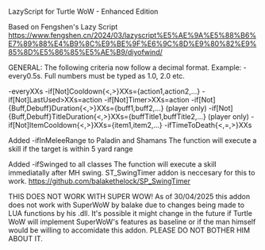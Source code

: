 LazyScript for Turtle WoW - Enhanced Edition

Based on Fengshen's Lazy Script
https://www.fengshen.cn/2024/03/lazyscript%E5%AE%9A%E5%88%B6%E7%89%88%E4%B9%8C%E9%BE%9F%E6%9C%8D%E9%80%82%E9%85%8D%E5%86%85%E5%AE%B9/diyofwind/

GENERAL:
The following criteria now follow a decimal format.
Example: -every0.5s. Full numbers must be typed as 1.0, 2.0 etc.

-everyXXs
-if[Not]Cooldown{<,>}XXs={action1,action2,...}
-if[Not]LastUsed>XXs=action
-if[Not]Timer>XXs=action
-if[Not]{Buff,Debuff}Duration{<,>}XXs={buff1,buff2,...} (player only) 
-if[Not]{Buff,Debuff}TitleDuration{<,>}XXs={buffTitle1,buffTitle2,...} (player only) 
-if[Not]ItemCooldown{<,>}XXs={item1,item2,...}
-ifTimeToDeath{<,=,>}XXs

Added -ifInMeleeRange to Paladin and Shamans
The function will execute a skill if the target is within 5 yard range

Added -ifSwinged to all classes
The function will execute a skill immediatally after MH swing. 
ST_SwingTimer addon is neccesary for this to work. 
https://github.com/balakethelock/SP_SwingTimer

THIS DOES NOT WORK WITH SUPER WOW!
As of 30/04/2025 this addon does not work with SuperWoW by balake due to changes being made to LUA functions by his .dll.
It's possible it might change in the future if Turtle WoW will implement SuperWoW's features as baseline or if the man himself would be willing to accomidate this addon.
PLEASE DO NOT BOTHER HIM ABOUT IT.
